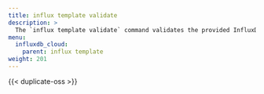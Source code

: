 ```yaml
---
title: influx template validate
description: >
  The `influx template validate` command validates the provided InfluxDB template.
menu:
  influxdb_cloud:
    parent: influx template
weight: 201
---
```


{{< duplicate-oss >}}
